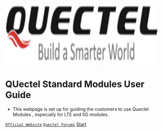 <img width="480px"  src="quectel.svg">

# QUectel Standard Modules User Guide

- This webpage is set up for guiding the customers to use Quectel Modules , especially for LTE and 5G modules.


[`Official Website`](<https://www.quectel.com>)
[`Quectel Forums`](<https://Forums.quectel.com>)
[Start](README.md)
